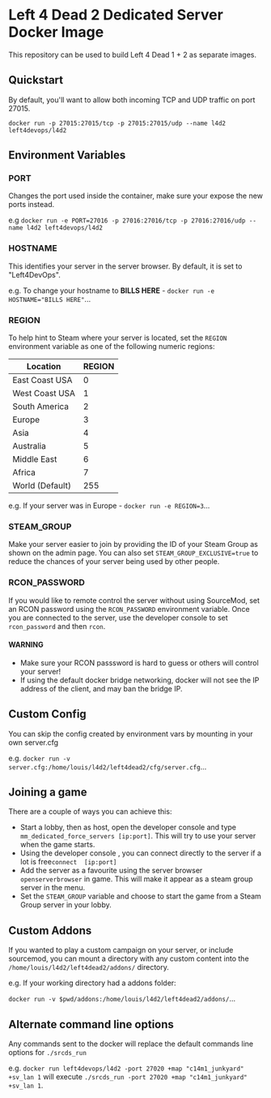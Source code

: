# Left 4 Dead 2 Dedicated Server Docker Image

This repository can be used to build Left 4 Dead 1 + 2 as separate images.

## Quickstart
By default, you'll want to allow both incoming TCP and UDP traffic on port 27015.

`docker run -p 27015:27015/tcp -p 27015:27015/udp --name l4d2 left4devops/l4d2`

## Environment Variables
### PORT
Changes the port used inside the container, make sure your expose the new ports instead.

e.g `docker run -e PORT=27016 -p 27016:27016/tcp -p 27016:27016/udp --name l4d2 left4devops/l4d2`

### HOSTNAME
This identifies your server in the server browser.  By default, it is set to "Left4DevOps".

e.g. To change your hostname to **BILLS HERE** - `docker run -e HOSTNAME="BILLS HERE"`...

### REGION
To help hint to Steam where your server is located, set the `REGION` environment variable as one of the following numeric regions:

| Location        | REGION |
|-----------------|--------|
| East Coast USA  | 0      |
| West Coast USA  | 1      |
| South America   | 2      |
| Europe          | 3      |
| Asia            | 4      |
| Australia       | 5      |
| Middle East     | 6      |
| Africa          | 7      |
| World (Default) | 255    |

e.g. If your server was in Europe - `docker run -e REGION=3`...

### STEAM_GROUP
Make your server easier to join by providing the ID of your Steam Group as shown on the admin page. You can also set `STEAM_GROUP_EXCLUSIVE=true` to reduce the chances of your server being used by other people.

### RCON_PASSWORD
If you would like to remote control the server without using SourceMod, set an RCON password using the `RCON_PASSWORD` environment variable. Once you are connected to the server, use the developer console to set `rcon_password` and then `rcon`.

#### WARNING
* Make sure your RCON passsword is hard to guess or others will control your server!
* If using the default docker bridge networking, docker will not see the IP address of the client, and may ban the bridge IP.

## Custom Config
You can skip the config created by environment vars by mounting in your own server.cfg

e.g. `docker run -v server.cfg:/home/louis/l4d2/left4dead2/cfg/server.cfg`...

## Joining a game
There are a couple of ways you can achieve this:
* Start a lobby, then as host, open the developer console and type `mm_dedicated_force_servers [ip:port]`. This will try to use your server when the game starts.
* Using the developer console , you can connect directly to the server if a lot is free`connect  [ip:port]`
* Add the server as a favourite using the server browser `openserverbrowser` in game. This will make it appear as a steam group server in the menu.
* Set the `STEAM_GROUP` variable and choose to start the game from a Steam Group server in your lobby.

## Custom Addons
If you wanted to play a custom campaign on your server, or include sourcemod, you can mount a directory with any custom content into the `/home/louis/l4d2/left4dead2/addons/` directory.

e.g. If your working directory had a addons folder:

`docker run -v $pwd/addons:/home/louis/l4d2/left4dead2/addons/`...

## Alternate command line options
Any commands sent to the docker will replace the default commands line options for `./srcds_run`

e.g. `docker run left4devops/l4d2 -port 27020 +map "c14m1_junkyard" +sv_lan 1` will execute `./srcds_run -port 27020 +map "c14m1_junkyard" +sv_lan 1`.